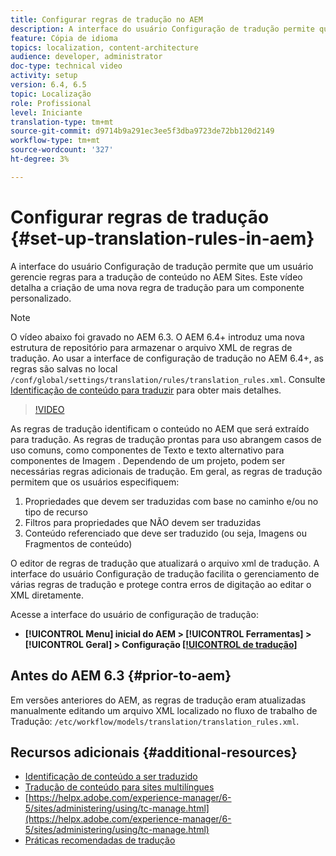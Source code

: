 ```yaml
---
title: Configurar regras de tradução no AEM
description: A interface do usuário Configuração de tradução permite que um usuário gerencie regras para a tradução de conteúdo no AEM Sites. Este vídeo detalha a criação de uma nova regra de tradução para um componente personalizado.
feature: Cópia de idioma
topics: localization, content-architecture
audience: developer, administrator
doc-type: technical video
activity: setup
version: 6.4, 6.5
topic: Localização
role: Profissional
level: Iniciante
translation-type: tm+mt
source-git-commit: d9714b9a291ec3ee5f3dba9723de72bb120d2149
workflow-type: tm+mt
source-wordcount: '327'
ht-degree: 3%

---
```



# Configurar regras de tradução {#set-up-translation-rules-in-aem}

A interface do usuário Configuração de tradução permite que um usuário gerencie regras para a tradução de conteúdo no AEM Sites. Este vídeo detalha a criação de uma nova regra de tradução para um componente personalizado.

>[!NOTE]
>
> O vídeo abaixo foi gravado no AEM 6.3. O AEM 6.4+ introduz uma nova estrutura de repositório para armazenar o arquivo XML de regras de tradução. Ao usar a interface de configuração de tradução no AEM 6.4+, as regras são salvas no local `/conf/global/settings/translation/rules/translation_rules.xml`. Consulte [Identificação de conteúdo para traduzir](https://helpx.adobe.com/experience-manager/6-5/sites/administering/using/tc-rules.html) para obter mais detalhes.

>[!VIDEO](https://video.tv.adobe.com/v/18135/?quality=9&learn=on)

As regras de tradução identificam o conteúdo no AEM que será extraído para tradução. As regras de tradução prontas para uso abrangem casos de uso comuns, como componentes de Texto e texto alternativo para componentes de Imagem . Dependendo de um projeto, podem ser necessárias regras adicionais de tradução. Em geral, as regras de tradução permitem que os usuários especifiquem:

1. Propriedades que devem ser traduzidas com base no caminho e/ou no tipo de recurso
2. Filtros para propriedades que NÃO devem ser traduzidas
3. Conteúdo referenciado que deve ser traduzido (ou seja, Imagens ou Fragmentos de conteúdo)

O editor de regras de tradução que atualizará o arquivo xml de tradução. A interface do usuário Configuração de tradução facilita o gerenciamento de várias regras de tradução e protege contra erros de digitação ao editar o XML diretamente.

Acesse a interface do usuário de configuração de tradução:

* **[!UICONTROL Menu]  inicial do AEM >  [!UICONTROL Ferramentas]  >  [!UICONTROL Geral]  > Configuração  [[!UICONTROL de tradução]](http://localhost:4502/libs/cq/translation/translationrules/contexts.html)**

## Antes do AEM 6.3 {#prior-to-aem}

Em versões anteriores do AEM, as regras de tradução eram atualizadas manualmente editando um arquivo XML localizado no fluxo de trabalho de Tradução: `/etc/workflow/models/translation/translation_rules.xml`.

## Recursos adicionais {#additional-resources}

* [Identificação de conteúdo a ser traduzido](https://helpx.adobe.com/experience-manager/6-5/sites/administering/using/tc-rules.html)
* [Tradução de conteúdo para sites multilíngues](https://helpx.adobe.com/experience-manager/6-5/sites/administering/using/translation.html)
* [https://helpx.adobe.com/experience-manager/6-5/sites/administering/using/tc-manage.html](https://helpx.adobe.com/experience-manager/6-5/sites/administering/using/tc-manage.html)
* [Práticas recomendadas de tradução](https://helpx.adobe.com/experience-manager/6-5/sites/administering/using/tc-bp.html)
